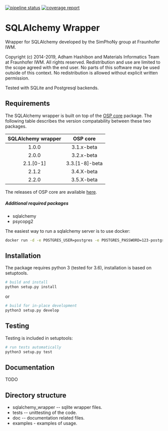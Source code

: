 [![pipeline status](https://gitlab.cc-asp.fraunhofer.de/simphony/wrappers/sqlalchemy-wrapper/badges/master/pipeline.svg)](https://gitlab.cc-asp.fraunhofer.de/simphony/wrappers/sqlalchemy-wrapper/commits/master)
[![coverage report](https://gitlab.cc-asp.fraunhofer.de/simphony/wrappers/sqlalchemy-wrapper/badges/master/coverage.svg)](https://gitlab.cc-asp.fraunhofer.de/simphony/wrappers/sqlalchemy-wrapper/commits/master)

# SQLAlchemy Wrapper

Wrapper for SQLAlchemy developed by the SimPhoNy group at Fraunhofer IWM.

Copyright (c) 2014-2019, Adham Hashibon and Materials Informatics Team at Fraunhofer IWM.
All rights reserved.
Redistribution and use are limited to the scope agreed with the end user.
No parts of this software may be used outside of this context.
No redistribution is allowed without explicit written permission.

Tested with SQLite and Postgresql backends.

## Requirements

The SQLAlchemy wrapper is built on top of the [OSP core](https://github.com/simphony/osp-core) package.
The following table describes the version compatability between these two packages.

| __SQLAlchemy wrapper__ | __OSP core__ |
|   :---:   |   :---:  |
|   1.0.0   |   3.1.x-beta  |
|   2.0.0   |   3.2.x-beta  |
|   2.1.[0-1]   |   3.3.[1-8]-beta  |
|   2.1.2   |   3.4.X-beta  |
|   2.2.0   |   3.5.X-beta  |

The releases of OSP core are available [here](https://github.com/simphony/osp-core/releases).

##### Additional required packages
- sqlalchemy
- psycopg2

The easiest way to run a sqlalchemy server is to use docker:
```sh
docker run -d -e POSTGRES_USER=postgres -e POSTGRES_PASSWORD=123-postgres -e POSTGRES_DB=postgres -e POSTGRES_HOST=db -p 5432:5432 --name postgres --restart=always postgres:11.7
```

## Installation

The package requires python 3 (tested for 3.6), installation is based on setuptools.

```py
# build and install
python setup.py install
```

or

```py
# build for in-place development
python3 setup.py develop
```

## Testing

Testing is included in setuptools:

```py
# run tests automatically
python3 setup.py test
```

## Documentation

TODO

## Directory structure

- sqlalchemy_wrapper -- sqlite wrapper files.
- tests -- unittesting of the code.
- doc -- documentation related files.
- examples - examples of usage.
